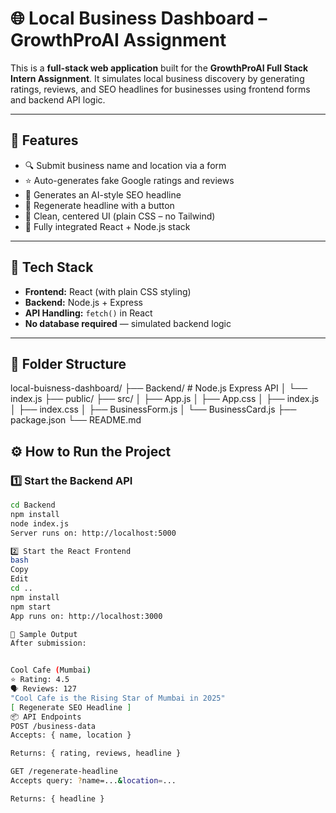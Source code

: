# 🌐 Local Business Dashboard – GrowthProAI Assignment

This is a **full-stack web application** built for the **GrowthProAI Full Stack Intern Assignment**. It simulates local business discovery by generating ratings, reviews, and SEO headlines for businesses using frontend forms and backend API logic.

---

## 🚀 Features

- 🔍 Submit business name and location via a form
- ⭐ Auto-generates fake Google ratings and reviews
- 📝 Generates an AI-style SEO headline
- 🔁 Regenerate headline with a button
- 🧼 Clean, centered UI (plain CSS – no Tailwind)
- 🔗 Fully integrated React + Node.js stack

---

## 🧩 Tech Stack

- **Frontend:** React (with plain CSS styling)
- **Backend:** Node.js + Express
- **API Handling:** `fetch()` in React
- **No database required** — simulated backend logic

---

## 📁 Folder Structure

local-buisness-dashboard/
├── Backend/ # Node.js Express API
│ └── index.js
├── public/
├── src/
│ ├── App.js
│ ├── App.css
│ ├── index.js
│ ├── index.css
│ ├── BusinessForm.js
│ └── BusinessCard.js
├── package.json
└── README.md



## ⚙️ How to Run the Project

### 1️⃣ Start the Backend API

```bash
cd Backend
npm install
node index.js
Server runs on: http://localhost:5000

2️⃣ Start the React Frontend
bash
Copy
Edit
cd ..
npm install
npm start
App runs on: http://localhost:3000

📌 Sample Output
After submission:


Cool Cafe (Mumbai)
⭐ Rating: 4.5
🗣 Reviews: 127
"Cool Cafe is the Rising Star of Mumbai in 2025"
[ Regenerate SEO Headline ]
📦 API Endpoints
POST /business-data
Accepts: { name, location }

Returns: { rating, reviews, headline }

GET /regenerate-headline
Accepts query: ?name=...&location=...

Returns: { headline }

